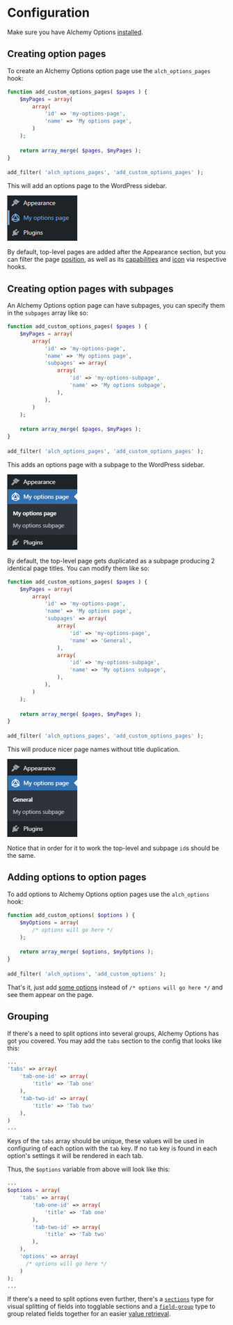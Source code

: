 # Configuration

Make sure you have Alchemy Options [installed](installation.md).

## Creating option pages

To create an Alchemy Options option page use the `alch_options_pages` hook:

```php
function add_custom_options_pages( $pages ) {
    $myPages = array(
        array(
            'id' => 'my-options-page',
            'name' => 'My options page',
        )
    );

    return array_merge( $pages, $myPages );
}

add_filter( 'alch_options_pages', 'add_custom_options_pages' );
```

This will add an options page to the WordPress sidebar.

![](.gitbook/assets/options-page-in-sidebar.png)

By default, top-level pages are added after the Appearance section, but you can filter the page [position](filters/alch_default_page_position.md), as well as its [capabilities](filters/alch_default_page_capabilities.md) and [icon](filters/alch_default_page_icon.md) via respective hooks.

## Creating option pages with subpages

An Alchemy Options option page can have subpages, you can specify them in the `subpages` array like so:

```php
function add_custom_options_pages( $pages ) {
    $myPages = array(
        array(
            'id' => 'my-options-page',
            'name' => 'My options page',
            'subpages' => array(
                array(
                    'id' => 'my-options-subpage',
                    'name' => 'My options subpage',
                ),
            ),
        )
    );

    return array_merge( $pages, $myPages );
}

add_filter( 'alch_options_pages', 'add_custom_options_pages' );
```

This adds an options page with a subpage to the WordPress sidebar.

![](.gitbook/assets/options-subpage-in-sidebar.png)

By default, the top-level page gets duplicated as a subpage producing 2 identical page titles. You can modify them like so:

```php
function add_custom_options_pages( $pages ) {
    $myPages = array(
        array(
            'id' => 'my-options-page',
            'name' => 'My options page',
            'subpages' => array(
                array(
                    'id' => 'my-options-page',
                    'name' => 'General',
                ),
                array(
                    'id' => 'my-options-subpage',
                    'name' => 'My options subpage',
                ),
            ),
        )
    );

    return array_merge( $pages, $myPages );
}

add_filter( 'alch_options_pages', 'add_custom_options_pages' );
```

This will produce nicer page names without title duplication.

![](.gitbook/assets/options-page-with-custom-subpage-name-in-sidebar.png)

Notice that in order for it to work the top-level and subpage `id`s should be the same.

## Adding options to option pages

To add options to Alchemy Options option pages use the `alch_options` hook:

```php
function add_custom_options( $options ) {
    $myOptions = array(
        /* options will go here */
    );

    return array_merge( $options, $myOptions );
}

add_filter( 'alch_options', 'add_custom_options' );
```

That's it, just add [some options](fields/) instead of `/* options will go here */` and see them appear on the page.

## Grouping

If there's a need to split options into several groups, Alchemy Options has got you covered. You may add the `tabs` section to the config that looks like this:

```php
...
'tabs' => array(
    'tab-one-id' => array(
        'title' => 'Tab one'
    ),
    'tab-two-id' => array(
        'title' => 'Tab two'
    ),
)
...
```

Keys of the `tabs` array should be unique, these values will be used in configuring of each option with the `tab` key. If no `tab` key is found in each option's settings it will be rendered in each tab.

Thus, the `$options` variable from above will look like this:

```php
...
$options = array(
    'tabs' => array(
        'tab-one-id' => array(
            'title' => 'Tab one'
        ),
        'tab-two-id' => array(
            'title' => 'Tab two'
        ),
    ),
    'options' => array(
      /* options will go here */
    )
);
...
```

If there's a need to split options even further, there's a [`sections`](fields/sections.md) type for visual splitting of fields into togglable sections and a [`field-group`](fields/field-group.md) type to group related fields together for an easier [value retrieval](functions/alch_get_option.md).
